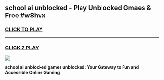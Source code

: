 
## school ai unblocked - Play Unblocked Gmaes & Free #w8hvx
<h3>
<a href="https://news.freeplayer.one?title=school_ai_unblocked&ref=27F">CLICK TO PLAY</a></h3>
<hr>

<h3>
<a href="https://news.freeplayer.one?title=school_ai_unblocked&ref=27F">CLICK 2 PLAY</a>
  
</h3>

<a href="https://news.freeplayer.one?title=school_ai_unblocked&ref=27F/"><img src="https://clearcache.store/games.png"></a>


**school ai unblocked games unblocked: Your Gateway to Fun and Accessible Online Gaming**
